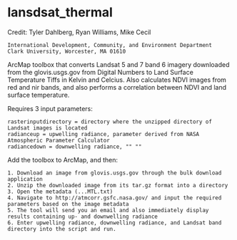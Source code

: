 lansdsat_thermal
================

Credit: Tyler Dahlberg, Ryan Williams, Mike Cecil
	
	International Development, Community, and Environment Department
	Clark University, Worcester, MA 01610


ArcMap toolbox that converts Landsat 5 and 7 band 6 imagery downloaded from the glovis.usgs.gov from Digital Numbers to Land Surface Temperature Tiffs in Kelvin and Celcius. Also calculates NDVI images from red and nir bands, and also performs a correlation between NDVI and land surface temperature.


Requires 3 input parameters:
  
  	rasterinputdirectory = directory where the unzipped directory of Landsat images is located 
  	radianceup = upwelling radiance, parameter derived from NASA Atmospheric Parameter Calculator
  	radiancedown = downwelling radiance, "" ""
  
  
Add the toolbox to ArcMap, and then:

	1. Download an image from glovis.usgs.gov through the bulk download application
	2. Unzip the downloaded image from its tar.gz format into a directory
	3. Open the metadata (...MTL.txt)
	4. Navigate to http://atmcorr.gsfc.nasa.gov/ and input the required parameters based on the image metadata
	5. The tool will send you an email and also immediately display results containing up- and downwelling radiance
	6. Enter upwelling radiance, downwelling radiance, and Landsat band directory into the script and run.


